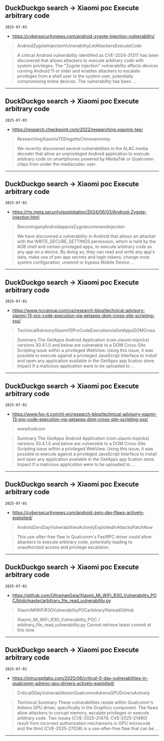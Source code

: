 ## DuckDuckgo search -> Xiaomi poc Execute arbitrary code
`2025-07-03`

* https://cybersecuritynews.com/android-zygote-injection-vulnerability/

<blockquote>
 AndroidZygoteInjectionVulnerabilityLetAttackersExecuteCode
</blockquote>
<blockquote>
A critical Android vulnerability identified as CVE-2024-31317 has been discovered that allows attackers to execute arbitrary code with system privileges. The &quot;Zygote Injection&quot; vulnerability affects devices running Android 11 or older and enables attackers to escalate privileges from a shell user to the system user, potentially compromising entire devices. The vulnerability has been ...
</blockquote>

---

## DuckDuckgo search -> Xiaomi poc Execute arbitrary code
`2025-07-03`

* https://research.checkpoint.com/2022/researching-xiaomis-tee/

<blockquote>
 ResearchingXiaomisTEEtogettoChinesemoney
</blockquote>
<blockquote>
We recently discovered several vulnerabilities in the ALAC media decoder that allow an unprivileged Android application to execute arbitrary code on smartphones powered by MediaTek or Qualcomm chips from under the mediacodec user.
</blockquote>

---

## DuckDuckgo search -> Xiaomi poc Execute arbitrary code
`2025-07-01`

* https://rtx.meta.security/exploitation/2024/06/03/Android-Zygote-injection.html

<blockquote>
 BecominganyAndroidappviaZygotecommandinjection
</blockquote>
<blockquote>
We have discovered a vulnerability in Android that allows an attacker with the WRITE_SECURE_SETTINGS permission, which is held by the ADB shell and certain privileged apps, to execute arbitrary code as any app on a device. By doing so, they can read and write any app's data, make use of per-app secrets and login tokens, change most system configuration, unenroll or bypass Mobile Device ...
</blockquote>

---

## DuckDuckgo search -> Xiaomi poc Execute arbitrary code
`2025-07-01`

* https://www.nccgroup.com/us/research-blog/technical-advisory-xiaomi-13-pro-code-execution-via-getapps-dom-cross-site-scripting-xss/

<blockquote>
 TechnicalAdvisoryXiaomi13ProCodeExecutionviaGetAppsDOMCross
</blockquote>
<blockquote>
Summary The GetApps Android Application (com.xiaomi.mipicks) versions 30.4.1.0 and below are vulnerable to a DOM Cross-Site Scripting issue within a privileged WebView. Using this issue, it was possible to execute against a privileged JavaScript Interface to install and open any application available in the GetApps app lication store. Impact If a malicious application were to be uploaded to ...
</blockquote>

---

## DuckDuckgo search -> Xiaomi poc Execute arbitrary code
`2025-07-01`

* https://www.fox-it.com/nl-en/research-blog/technical-advisory-xiaomi-13-pro-code-execution-via-getapps-dom-cross-site-scripting-xss/

<blockquote>
 wwwfoxitcom
</blockquote>
<blockquote>
Summary The GetApps Android Application (com.xiaomi.mipicks) versions 30.4.1.0 and below are vulnerable to a DOM Cross-Site Scripting issue within a privileged WebView. Using this issue, it was possible to execute against a privileged JavaScript Interface to install and open any application available in the GetApps app lication store. Impact If a malicious application were to be uploaded to ...
</blockquote>

---

## DuckDuckgo search -> Xiaomi poc Execute arbitrary code
`2025-07-01`

* https://cybersecuritynews.com/android-zero-day-flaws-actively-exploited/

<blockquote>
 AndroidZeroDayVulnerabilitiesActivelyExploitedInAttacksPatchNow
</blockquote>
<blockquote>
This use-after-free flaw in Qualcomm's FastRPC driver could allow attackers to execute arbitrary code, potentially leading to unauthorized access and privilege escalation.
</blockquote>

---

## DuckDuckgo search -> Xiaomi poc Execute arbitrary code
`2025-07-01`

* https://github.com/UltramanGaia/Xiaomi_Mi_WiFi_R3G_Vulnerability_POC/blob/master/arbitrary_file_read_vulnerability.py

<blockquote>
 XiaomiMiWiFiR3GVulnerabilityPOCarbitraryfilereadGitHub
</blockquote>
<blockquote>
Xiaomi_Mi_WiFi_R3G_Vulnerability_POC / arbitrary_file_read_vulnerability.py Cannot retrieve latest commit at this time.
</blockquote>

---

## DuckDuckgo search -> Xiaomi poc Execute arbitrary code
`2025-07-01`

* https://intruceptlabs.com/2025/06/critical-0-day-vulnerabilities-in-qualcomm-adreno-gpu-drivers-actively-exploited/

<blockquote>
 Critical0DayVulnerabilitiesinQualcommAdrenoGPUDriversActively
</blockquote>
<blockquote>
Technical Summary These vulnerabilities reside within Qualcomm's Adreno GPU driver, specifically in the Graphics component. The flaws allow attackers to corrupt memory, escalate privileges or execute arbitrary code. Two issues (CVE-2025-21479, CVE-2025-21480) result from incorrect authorization mechanisms in GPU microcode and the third (CVE-2025-27038) is a use-after-free flaw that can be ...
</blockquote>

---

